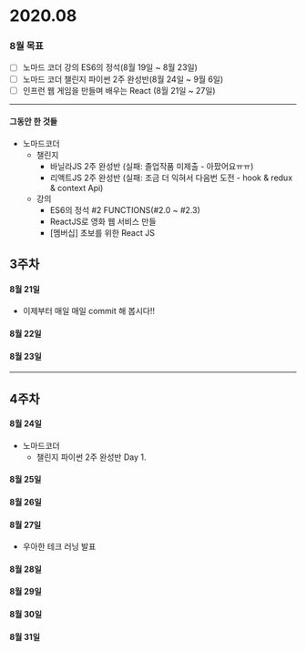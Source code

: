 # 2020.08
### 8월 목표
- [ ] 노마드 코더 강의 ES6의 정석(8월 19일 ~ 8월 23일)
- [ ] 노마드 코더 챌린지 파이썬 2주 완성반(8월 24일 ~ 9월 6일)
- [ ] 인프런 웹 게임을 만들며 배우는 React (8월 21일 ~ 27일)

***
#### 그동안 한 것들
- 노마드코더
  - 챌린지 
    - 바닐라JS 2주 완성반 (실패: 졸업작품 미제출 - 아팠어요ㅠㅠ)
    - 리액트JS 2주 완성반 (실패: 조금 더 익혀서 다음번 도전 - hook & redux & context Api)
  - 강의
    - ES6의 정석 #2 FUNCTIONS(#2.0 ~ #2.3)
    - ReactJS로 영화 웹 서비스 만들
    - [멤버십] 초보를 위한 React JS
## 3주차

#### 8월 21일
- 이제부터 매일 매일 commit 해 봅시다!!

#### 8월 22일
#### 8월 23일


***
## 4주차
#### 8월 24일
- 노마드코더
  - 챌린지 파이썬 2주 완성반 Day 1.
#### 8월 25일
#### 8월 26일
#### 8월 27일
- 우아한 테크 러닝 발표
#### 8월 28일
#### 8월 29일
#### 8월 30일
#### 8월 31일

